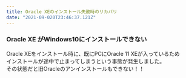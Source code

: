 ```yaml
---
title: Oracle XEのインストール失敗時のリカバリ
date: "2021-09-020T23:46:37.121Z"
---
```


### Oracle XE がWindows10にインストールできない
Oracle XEをインストール時に、既にPCにOracle 11 XEが入っているため  
インストールが途中で止まってしまうという事態が発生しました。  
その状態だと旧Oracleのアンインストールもできない！！
